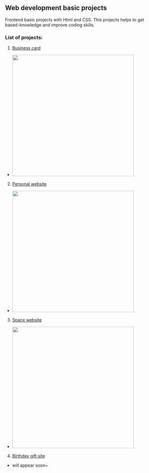 ## Web development basic projects
Frontend basic projects with Html and CSS. This projects helps to get based-knowledge and improve coding skills.
### List of projects:
1. [Business card](https://github.com/galymzhantolepbergen/Web-development-basics/tree/main/business-card)
* <img src="https://github.com/galymzhantolepbergen/Web-development-basics/blob/main/assets/business-card.jpeg" width="400">
2. [Personal website](https://github.com/galymzhantolepbergen/Web-development-basics/tree/main/personal-website)
* <img src="https://github.com/galymzhantolepbergen/Web-development-basics/blob/main/assets/personal-website.jpeg" width="400">
3. [Space website](https://github.com/galymzhantolepbergen/Web-development-basics/tree/main/space-website)
* <img src="https://github.com/galymzhantolepbergen/Web-development-basics/blob/main/assets/space-site.jpeg" width="400">
4. [Birthday gift site](https://github.com/galymzhantolepbergen/Web-development-basics/tree/main/birthday-gift-site)
* will appear soon~
